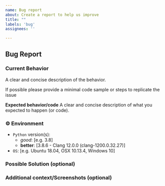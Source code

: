 ```yaml
---
name: Bug report
about: Create a report to help us improve
title: ""
labels: 'bug'
assignees: ''

---
```


## Bug Report



### Current Behavior
A clear and concise description of the behavior.

If possible please provide a minimal code sample or steps to replicate the issue 

**Expected behavior/code**
A clear and concise description of what you expected to happen (or code).


### ⚙️ Environment

- `Python` version(s):
    - *good*: [e.g. 3.8]
    - **better**: [3.8.6 - Clang 12.0.0 (clang-1200.0.32.27)]
- `OS`: [e.g. Ubuntu 18.04, OSX 10.13.4, Windows 10]


### Possible Solution  (optional)
<!-- In case you have any suggestions/fixes -->

### Additional context/Screenshots (optional)
<!-- Add any other context about the problem here. If applicable, add screenshots to help explain. -->
